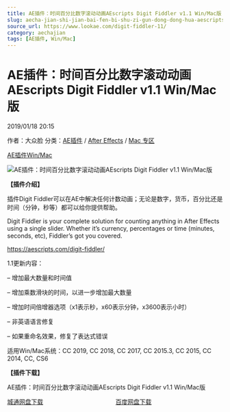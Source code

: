 ```yaml
---
title: AE插件：时间百分比数字滚动动画AEscripts Digit Fiddler v1.1 Win/Mac版
slug: aecha-jian-shi-jian-bai-fen-bi-shu-zi-gun-dong-dong-hua-aescripts-digit-fiddler-v1-1-win-macban
source_url: https://www.lookae.com/digit-fiddler-11/
category: aechajian
tags: [AE插件, Win/Mac]
---
```

# AE插件：时间百分比数字滚动动画AEscripts Digit Fiddler v1.1 Win/Mac版

2019/01/18 20:15

作者：大众脸
分类：[AE插件](https://www.lookae.com/after-effects/aechajian/) / [After Effects](https://www.lookae.com/after-effects/) / [Mac 专区](https://www.lookae.com/mac-osx/)

[AE插件](https://www.lookae.com/tag/ae%e6%8f%92%e4%bb%b6/)[Win/Mac](https://www.lookae.com/tag/winmac/)

![AE插件：时间百分比数字滚动动画AEscripts Digit Fiddler v1.1 Win/Mac版](https://www.lookae.com/wp-content/uploads/2019/01/Digit-Fiddler.jpg "AE插件：时间百分比数字滚动动画AEscripts Digit Fiddler v1.1 Win/Mac版-LookAE.com")

**【插件介绍】**

插件Digit Fiddler可以在AE中解决任何计数动画；无论是数字，货币，百分比还是时间（分钟，秒等）都可以给你提供帮助。

Digit Fiddler is your complete solution for counting anything in After Effects using a single slider. Whether it’s currency, percentages or time (minutes, seconds, etc), Fiddler’s got you covered.

https://aescripts.com/digit-fiddler/

1.1更新内容：

– 增加最大数量和时间值

– 增加乘数滑块的时间，以进一步增加最大数量

– 增加时间倍增器选项（x1表示秒，x60表示分钟，x3600表示小时）

– 非英语语言修复

– 如果重命名效果，修复了表达式错误

适用Win/Mac系统：CC 2019, CC 2018, CC 2017, CC 2015.3, CC 2015, CC 2014, CC, CS6

**【插件下载】**

AE插件：时间百分比数字滚动动画AEscripts Digit Fiddler v1.1 Win/Mac版

[城通网盘下载](https://lookae.ctfile.com/fs/680462-331823082)                                           [百度网盘下载](https://pan.baidu.com/s/1mhksPHpLujQz0_2eIHC9cA)
